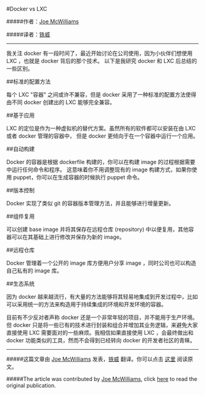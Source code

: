 #Docker vs LXC

#####作者：[Joe McWilliams](https://twitter.com/doughyjoey5)

#####译者：[铁威](http://weibo.com/2392252662)

---

我关注 docker 有一段时间了，最近开始讨论在公司使用，因为小伙伴们想使用 LXC ，也就是 docker 背后的那个技术。 以下是我研究 docker 和 LXC 后总结的一些区别。

##标准的配置方法

每个 LXC "容器" 之间或许不兼容，但是 docker 采用了一种标准的配置方法使得由不同 docker 创建出的 LXC 能够完全兼容。

##基于应用

LXC 的定位是作为一种虚拟机的替代方案。虽然所有的软件都可以安装在由 LXC 或者 docker 管理的容器中， 
但是 docker 更倾向于在一个容器中运行一个应用。

##自动构建

Docker 的容器是根据 dockerfile 构建的，你可以在构建 image 的过程根据需要中运行任何命令和程序。 
这意味着你不用调整现有的 image 构建方式，如果你使用 puppet，你可以在生成容器的时候执行 puppet 命令。

##版本控制

Docker 实现了类似 git 的容器版本管理方法，并且能够进行增量更新。

##组件复用

可以创建 base image 并将其保存在远程仓库 (repository) 中以便复用，其他容器可以在其基础上进行修改并保存为新的 image。

##远程仓库

Docker 管理着一个公开的 image 库方便用户分享 image ，同时公司也可以构造自己私有的 image 库。

##生态系统

因为 docker 越来越流行，有大量的方法能够将其轻易地集成到开发过程中，比如可以采用统一的方法来构造用于持续集成的环境和开发环境的容器。

目前有不少反对者声称 docker 还是一个非常年轻的项目，并不能用于生产环境。但 docker 只是将一些已有的技术进行封装和组合并增加其业务逻辑，来避免大家直接使用 LXC 需要面对的一些麻烦。我相信如果直接使用 LXC ，会最终做出和 docker 功能类似的工具，然而不会得到已经转向 docker 的开发者社区的青睐。

---
#####这篇文章由 [Joe McWilliams](https://twitter.com/doughyjoey5) 发表，[铁威](http://weibo.com/2392252662) 翻译。你可以点击 [这里](http://joemcwilliams.com/post/81189071262/docker) 阅读原文。

#####The article was contributed by [Joe McWilliams](https://twitter.com/doughyjoey5), click [here](http://joemcwilliams.com/post/81189071262/docker) to read the original publication.
